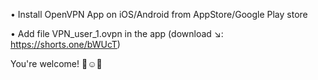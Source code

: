 • Install OpenVPN App on iOS/Android from AppStore/Google Play store 

• Add file VPN_user_1.ovpn in the app (download ↘️:  https://shorts.one/bWUcT)

You're welcome! 👏☺️🎉
